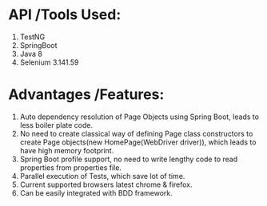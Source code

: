 API /Tools Used:
================

1) TestNG
2) SpringBoot
3) Java 8
4) Selenium 3.141.59

Advantages /Features:
====================

1) Auto dependency resolution of Page Objects using Spring Boot, leads to less boiler plate code.
2) No need to create classical way of defining Page class constructors to create Page objects(new HomePage(WebDriver driver)), which leads to have high memory footprint.
3) Spring Boot profile support, no need to write lengthy code to read properties from properties file.
4) Parallel execution of Tests, which save lot of time.
5) Current supported browsers latest chrome & firefox.
6) Can be easily integrated with BDD framework.
